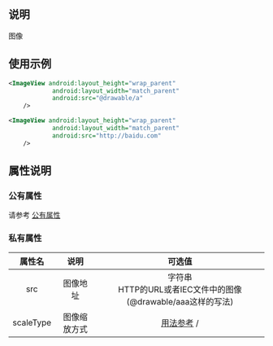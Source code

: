 ## 说明
图像
## 使用示例
```xml
<ImageView android:layout_height="wrap_parent"
            android:layout_width="match_parent"
            android:src="@drawable/a"
    />

<ImageView android:layout_height="wrap_parent"
            android:layout_width="match_parent"
            android:src="http://baidu.com"
    />
```

## 属性说明

### 公有属性
请参考 [公有属性](/zh-cn/funcs/ui-native-view.md#公有属性)

### 私有属性

| 属性名 | 说明 | 可选值 |
| :------: | :------: | :------: |
| src | 图像地址 | 字符串<br/>HTTP的URL或者IEC文件中的图像(@drawable/aaa这样的写法)|
| scaleType | 图像缩放方式 |[用法参考](https://www.jianshu.com/p/64790fce98e2) /

